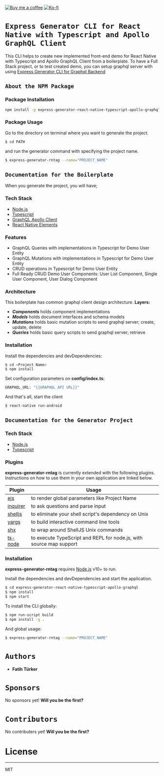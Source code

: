 [![Buy me a coffee](https://img.shields.io/badge/Donate-Buy%20me%20a%20coffee-orange?logo=buy-me-a-coffee)](https://www.buymeacoffee.com/RwIpTEd) 
[![Ko-fi](https://img.shields.io/badge/Donate-Ko--fi-blue?logo=ko-fi)](https://ko-fi.com/fatihturker)

# `Express Generator CLI for React Native with Typescript and Apollo GraphQL Client`

This CLI helps to create new implemented front-end demo for React Native with Typescript and Apollo GraphQL Client from a boilerplate.
To have a Full Stack project, or to test created demo, you can setup graphql server with using [Express Generator CLI for Graphql Backend]

## `About the NPM Package`
### Package Installation
```sh
npm install -g express-generator-react-native-typescript-apollo-graphql
```

### Package Usage
Go to the directory on terminal where you want to generate the project.
```sh
$ cd PATH
```
and run the generator command with specifying the project name.
```sh
$ express-generator-rntag --name="PROJECT_NAME"
```

## `Documentation for the Boilerplate`
When you generate the project, you will have;

### Tech Stack

* [Node.js]
* [Typescript]
* [GraphQL Apollo Client]
* [React Native Elements]

### Features

* GraphQL Queries with implementations in Typescript for Demo User Entity
* GraphQL Mutations with implementations in Typescript for Demo User Entity
* CRUD operations in Typescript for Demo User Entity
* Full Ready CRUD Demo User Components: User List Component, Single User Component, User Dialog Component

### Architecture
This boilerplate has common graphql client design architecture. 
**Layers:**
* ***Components*** holds component implementations 
* ***Models*** holds document interfaces and schema models
* ***Mutations*** holds basic mutation scripts to send graphql server; create, update, delete
* ***Queries*** holds basic query scripts to send graphql server; retrieve

### Installation
Install the dependencies and devDependencies:

```sh
$ cd <Project Name>
$ npm install
```

Set configuration parameters on **config/index.ts**:
```sh
GRAPHQL_URL: "{{GRAPHQL API URL}}"
```

And that's all, start the client
```sh
$ react-native run-android
```

## `Documentation for the Generator Project`
### Tech Stack
* [Node.js]
* [Typescript]

### Plugins

**express-generator-rntag** is currently extended with the following plugins. Instructions on how to use them in your own application are linked below.

| Plugin | Usage |
| ------ | ------ |
| [ejs] | to render global parameters like Project Name |
| [inquirer] | to ask questions and parse input |
| [shelljs] | to eliminate your shell script's dependency on Unix |
| [yargs] | to build interactive command line tools |
| [shx] | to wrap around ShellJS Unix commands |
| [ts-node] | to execute TypeScript and REPL for node.js, with source map support |


### Installation
**express-generator-rntag** requires [Node.js] v10+ to run.

Install the dependencies and devDependencies and start the application.

```sh
$ cd express-generator-react-native-typescript-apollo-graphql
$ npm install
$ npm start
```

To install the CLI globally:
```sh
$ npm run-script build
$ npm install -g .
```

And global usage:
```sh
$ express-generator-rntag --name="PROJECT_NAME"
```

# `Authors`
 * **Fatih Türker**
# `Sponsors`
No sponsors yet! **Will you be the first?**

# `Contributors`
No contributers yet! **Will you be the first?**

# License
----

MIT

[Typescript]: <https://www.typescriptlang.org>
[Node.js]: <http://nodejs.org>
[ts-node]: <https://www.npmjs.com/package/ts-node>
[shx]: <https://www.npmjs.com/package/shx>
[yargs]: <https://www.npmjs.com/package/yargs>
[shelljs]: <https://www.npmjs.com/package/shelljs>
[inquirer]: <https://www.npmjs.com/package/inquirer>
[ejs]: <https://www.npmjs.com/package/ejs>
[GraphQL Apollo Client]: <https://www.apollographql.com/docs/react/>
[React Native Elements]: <https://react-native-elements.github.io/react-native-elements/>
[Express Generator CLI for Graphql Backend]: <https://www.npmjs.com/package/express-generator-node-typescript-apollo-graphql-mongo-cli>
